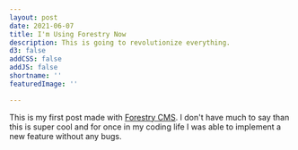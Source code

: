 ```yaml
---
layout: post
date: 2021-06-07
title: I'm Using Forestry Now
description: This is going to revolutionize everything.
d3: false
addCSS: false
addJS: false
shortname: ''
featuredImage: ''

---
```

This is my first post made with [Forestry CMS](https://forestry.io). I don't have much to say than this is super cool and for once in my coding life I was able to implement a new feature without any bugs.